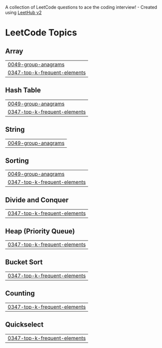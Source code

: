 A collection of LeetCode questions to ace the coding interview! - Created using [LeetHub v2](https://github.com/arunbhardwaj/LeetHub-2.0)
<!---LeetCode Topics Start-->
# LeetCode Topics
## Array
|  |
| ------- |
| [0049-group-anagrams](https://github.com/abhisri1997/Leetcode/tree/master/0049-group-anagrams) |
| [0347-top-k-frequent-elements](https://github.com/abhisri1997/Leetcode/tree/master/0347-top-k-frequent-elements) |
## Hash Table
|  |
| ------- |
| [0049-group-anagrams](https://github.com/abhisri1997/Leetcode/tree/master/0049-group-anagrams) |
| [0347-top-k-frequent-elements](https://github.com/abhisri1997/Leetcode/tree/master/0347-top-k-frequent-elements) |
## String
|  |
| ------- |
| [0049-group-anagrams](https://github.com/abhisri1997/Leetcode/tree/master/0049-group-anagrams) |
## Sorting
|  |
| ------- |
| [0049-group-anagrams](https://github.com/abhisri1997/Leetcode/tree/master/0049-group-anagrams) |
| [0347-top-k-frequent-elements](https://github.com/abhisri1997/Leetcode/tree/master/0347-top-k-frequent-elements) |
## Divide and Conquer
|  |
| ------- |
| [0347-top-k-frequent-elements](https://github.com/abhisri1997/Leetcode/tree/master/0347-top-k-frequent-elements) |
## Heap (Priority Queue)
|  |
| ------- |
| [0347-top-k-frequent-elements](https://github.com/abhisri1997/Leetcode/tree/master/0347-top-k-frequent-elements) |
## Bucket Sort
|  |
| ------- |
| [0347-top-k-frequent-elements](https://github.com/abhisri1997/Leetcode/tree/master/0347-top-k-frequent-elements) |
## Counting
|  |
| ------- |
| [0347-top-k-frequent-elements](https://github.com/abhisri1997/Leetcode/tree/master/0347-top-k-frequent-elements) |
## Quickselect
|  |
| ------- |
| [0347-top-k-frequent-elements](https://github.com/abhisri1997/Leetcode/tree/master/0347-top-k-frequent-elements) |
<!---LeetCode Topics End-->